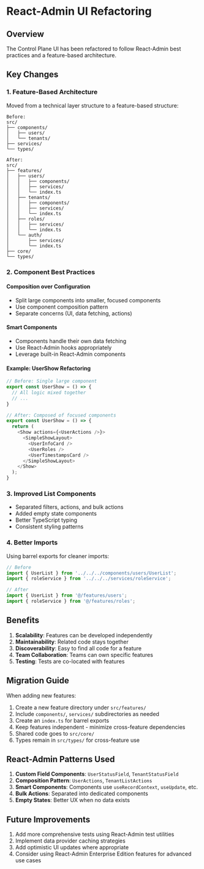 # React-Admin UI Refactoring

## Overview

The Control Plane UI has been refactored to follow React-Admin best practices and a feature-based architecture.

## Key Changes

### 1. Feature-Based Architecture

Moved from a technical layer structure to a feature-based structure:

```
Before:
src/
├── components/
│   ├── users/
│   └── tenants/
├── services/
└── types/

After:
src/
├── features/
│   ├── users/
│   │   ├── components/
│   │   ├── services/
│   │   └── index.ts
│   ├── tenants/
│   │   ├── components/
│   │   ├── services/
│   │   └── index.ts
│   ├── roles/
│   │   ├── services/
│   │   └── index.ts
│   └── auth/
│       ├── services/
│       └── index.ts
├── core/
└── types/
```

### 2. Component Best Practices

#### Composition over Configuration

- Split large components into smaller, focused components
- Use component composition pattern
- Separate concerns (UI, data fetching, actions)

#### Smart Components

- Components handle their own data fetching
- Use React-Admin hooks appropriately
- Leverage built-in React-Admin components

#### Example: UserShow Refactoring

```typescript
// Before: Single large component
export const UserShow = () => {
  // All logic mixed together
  // ...
}

// After: Composed of focused components
export const UserShow = () => {
  return (
    <Show actions={<UserActions />}>
      <SimpleShowLayout>
        <UserInfoCard />
        <UserRoles />
        <UserTimestampsCard />
      </SimpleShowLayout>
    </Show>
  );
}
```

### 3. Improved List Components

- Separated filters, actions, and bulk actions
- Added empty state components
- Better TypeScript typing
- Consistent styling patterns

### 4. Better Imports

Using barrel exports for cleaner imports:

```typescript
// Before
import { UserList } from '../../../components/users/UserList';
import { roleService } from '../../../services/roleService';

// After
import { UserList } from '@/features/users';
import { roleService } from '@/features/roles';
```

## Benefits

1. **Scalability**: Features can be developed independently
2. **Maintainability**: Related code stays together
3. **Discoverability**: Easy to find all code for a feature
4. **Team Collaboration**: Teams can own specific features
5. **Testing**: Tests are co-located with features

## Migration Guide

When adding new features:

1. Create a new feature directory under `src/features/`
2. Include `components/`, `services/` subdirectories as needed
3. Create an `index.ts` for barrel exports
4. Keep features independent - minimize cross-feature dependencies
5. Shared code goes to `src/core/`
6. Types remain in `src/types/` for cross-feature use

## React-Admin Patterns Used

1. **Custom Field Components**: `UserStatusField`, `TenantStatusField`
2. **Composition Pattern**: `UserActions`, `TenantListActions`
3. **Smart Components**: Components use `useRecordContext`, `useUpdate`, etc.
4. **Bulk Actions**: Separated into dedicated components
5. **Empty States**: Better UX when no data exists

## Future Improvements

1. Add more comprehensive tests using React-Admin test utilities
2. Implement data provider caching strategies
3. Add optimistic UI updates where appropriate
4. Consider using React-Admin Enterprise Edition features for advanced use cases
